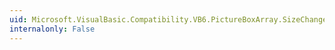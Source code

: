 ```yaml
---
uid: Microsoft.VisualBasic.Compatibility.VB6.PictureBoxArray.SizeChanged
internalonly: False
---
```

